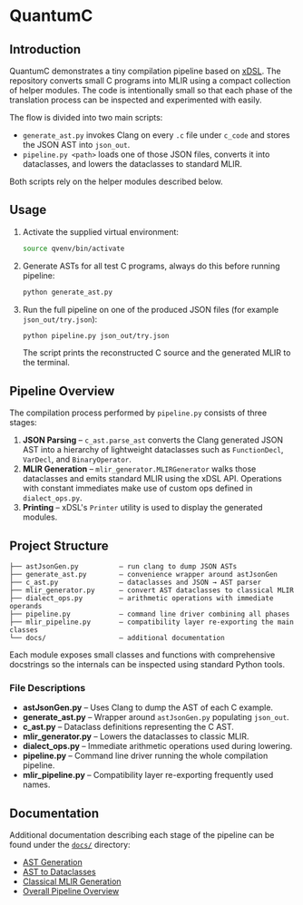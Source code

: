 # QuantumC

## Introduction

QuantumC demonstrates a tiny compilation pipeline based on [xDSL](https://github.com/xdsl-project/xdsl). The repository converts small C programs into MLIR using a compact collection of helper modules.  The code is intentionally small so that each phase of the translation process can be inspected and experimented with easily.

The flow is divided into two main scripts:

* `generate_ast.py` invokes Clang on every `.c` file under `c_code` and stores the JSON AST into `json_out`.
* `pipeline.py <path>` loads one of those JSON files, converts it into dataclasses, and lowers the dataclasses to standard MLIR.

Both scripts rely on the helper modules described below.

## Usage

1. Activate the supplied virtual environment:
   ```bash
   source qvenv/bin/activate
   ```
2. Generate ASTs for all test C programs, always do this before running pipeline:
   ```bash
   python generate_ast.py
   ```
3. Run the full pipeline on one of the produced JSON files (for example `json_out/try.json`):
   ```bash
   python pipeline.py json_out/try.json
   ```
   The script prints the reconstructed C source and the generated MLIR to the terminal.

## Pipeline Overview

The compilation process performed by `pipeline.py` consists of three stages:

1. **JSON Parsing** – `c_ast.parse_ast` converts the Clang generated JSON AST into a hierarchy of lightweight dataclasses such as `FunctionDecl`, `VarDecl`, and `BinaryOperator`.
2. **MLIR Generation** – `mlir_generator.MLIRGenerator` walks those dataclasses and emits standard MLIR using the xDSL API.  Operations with constant immediates make use of custom ops defined in `dialect_ops.py`.
3. **Printing** – xDSL's `Printer` utility is used to display the generated modules.


## Project Structure

```
├── astJsonGen.py          – run clang to dump JSON ASTs
├── generate_ast.py        – convenience wrapper around astJsonGen
├── c_ast.py               – dataclasses and JSON → AST parser
├── mlir_generator.py      – convert AST dataclasses to classical MLIR
├── dialect_ops.py         – arithmetic operations with immediate operands
├── pipeline.py            – command line driver combining all phases
├── mlir_pipeline.py       – compatibility layer re-exporting the main classes
└── docs/                  – additional documentation
```

Each module exposes small classes and functions with comprehensive docstrings so the internals can be inspected using standard Python tools.

### File Descriptions

* **astJsonGen.py** – Uses Clang to dump the AST of each C example.
* **generate_ast.py** – Wrapper around ``astJsonGen.py`` populating ``json_out``.
* **c_ast.py** – Dataclass definitions representing the C AST.
* **mlir_generator.py** – Lowers the dataclasses to classic MLIR.
* **dialect_ops.py** – Immediate arithmetic operations used during lowering.
* **pipeline.py** – Command line driver running the whole compilation pipeline.
* **mlir_pipeline.py** – Compatibility layer re-exporting frequently used names.

## Documentation

Additional documentation describing each stage of the pipeline can be found under the [`docs/`](docs/) directory:

- [AST Generation](docs/ast_generation.md)
- [AST to Dataclasses](docs/ast_to_dataclasses.md)
- [Classical MLIR Generation](docs/classical_mlir_generation.md)
- [Overall Pipeline Overview](docs/pipeline_overview.md)

